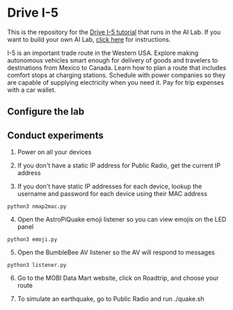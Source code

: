 # Drive I-5

This is the repository for the [Drive I-5 tutorial](http://i18nelson.com/Tutorial-DriveI5/EVehicles.htm) that runs in the AI Lab.  If you want to build your own AI Lab, [click here](https://github.com/NelsonPython/AI_Lab) for instructions.

I-5 is an important trade route in the Western USA. Explore making autonomous vehicles smart enough for delivery of goods and travelers to destinations from Mexico to Canada. Learn how to plan a route that includes comfort stops at charging stations. Schedule with power companies so they are capable of supplying electricity when you need it. Pay for trip expenses with a car wallet.

<h2>Configure the lab</h2>



<h2>Conduct experiments</h2>

1. Power on all your devices

2. If you don't have a static IP address for Public Radio, get the current IP address

3. If you don't have static IP addresses for each device, lookup the username and password for each device using their MAC address

```
python3 nmap2mac.py
```

4. Open the AstroPiQuake emoji listener so you can view emojis on the LED panel

```
python3 emoji.py
```

5. Open the BumbleBee AV listener so the AV will respond to messages

```
python3 listener.py
```

6. Go to the MOBI Data Mart website, click on Roadtrip, and choose your route

7. To simulate an earthquake, go to Public Radio and run ./quake.sh
